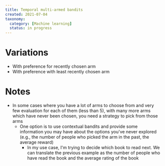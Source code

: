 ```yaml
---
title: Temporal multi-armed bandits
created: 2021-07-04
taxonomy:
  category: [Machine learning]
  status: in progress
---
```


# Variations
* With preference for recently chosen arm
* With preference with least recently chosen arm

# Notes
* In some cases where you have a lot of arms to choose from and very few evaluation for each of them (less than 5), with many more arms which have never been chosen, you need a strategy to pick from those arms
	* One option is to use contextual bandits and provide some information you may have about the options you've never explored (e.g., the number of people who picked the arm in the past, the average reward)
		* In my use case, I'm trying to decide which book to read next. We can translate the previous example as the number of people who have read the book and the average rating of the book
